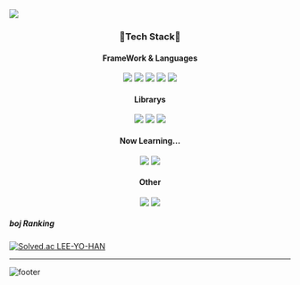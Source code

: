 <img src="https://capsule-render.vercel.app/api?type=waving&color=timeAuto&height=300&section=header&text=Yohan-Github&fontSize=90" />

<h3 align="center">🎨Tech Stack🎨</h3>

<h4 align="center">FrameWork & Languages</h4>
<div align="center">
  <img src="https://img.shields.io/badge/HTML5-E34F26?style=flat&logo=HTML5&logoColor=white" />
  <img src="https://img.shields.io/badge/CSS3-1572B6?style=flat&logo=CSS3&logoColor=white" />
  <img src="https://img.shields.io/badge/JavaScript-F7DF1E?style=flat&logo=JavaScript&logoColor=white" />
  <img src="https://img.shields.io/badge/React-61DAFB?style=flat&logo=React&logoColor=white" />
  <img src="https://img.shields.io/badge/Next.js-000000?style=flat&logo=Next.js&logoColor=white" />
</div>

<h4 align="center">Librarys</h4>
<div align="center">
  <img src="https://img.shields.io/badge/React Query-FF4154?style=flat&logo=React Query&logoColor=white" />
  <img src="https://img.shields.io/badge/Redux-764ABC?style=flat&logo=Redux&logoColor=white" />
  <img src="https://img.shields.io/badge/styled-components-DB7093?style=flat&logo=styled-components&logoColor=white" />
</div>

<h4 align="center">Now Learning...</h4>
<div align="center">
  <img src="https://img.shields.io/badge/TypeScript-3178C6?style=flat&logo=TypeScript&logoColor=white" />
  <img src="https://img.shields.io/badge/NestJS-E0234E?style=flat&logo=NestJS&logoColor=white" />
</div>

<h4 align="center">Other</h4>
<div align="center">
  <img src="https://hits.seeyoufarm.com/api/count/incr/badge.svg?url=https%3A%2F%2Fgithub.com%2FLEE-YO-HAN&count_bg=%23F45656&title_bg=%23000000&icon=github.svg&icon_color=%23FFFFFF&title=GitHub&edge_flat=false" />
  <a hraf="https://hanbbistory.tistory.com/" target="_black">
    <img src="https://img.shields.io/badge/Tistory-000000?style=flat&logo=Tistory&logoColor=white" />
  </a>
</div>



##### boj Ranking

[![Solved.ac
LEE-YO-HAN](http://mazassumnida.wtf/api/generate_badge?boj=yhl078)](https://solved.ac/yhl078)

<hr />

![footer](https://capsule-render.vercel.app/api?type=waving&color=timeAuto&section=footer)
